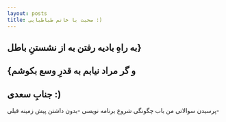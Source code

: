 ```yaml
---
layout: posts
title: صحبت با خانم طباطبایی :)
---
```



## به راهِ بادیه رفتن به از نشستنِ باطل} 
## {و گر مراد نیابم به قدرِ وسع بکوشم
## جنابِ سعدی :)

پرسیدن سوالاتی من باب چگونگی شروع برنامه نویسی
-بدون داشتن پیش زمینه قبلی-